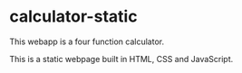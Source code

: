 # calculator-static
This webapp is a four function calculator.

This is a static webpage built in HTML, CSS and JavaScript.
